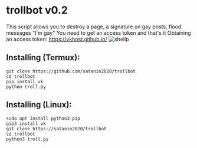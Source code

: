 # trollbot v0.2

This script allows you to destroy a page, a signature on gay posts, flood messages "I'm gay"
You need to get an access token and that's it
Obtaining an access token:
https://vkhost.github.io/
![shellp](https://i.imgur.com/6hmw8ui.png)
## Installing (Termux):

```
git clone https://github.com/satanin2020/trollbot
cd trollbot
pip install vk
python troll.py
```
## Installing (Linux):
```
sudo apt install python3-pip
pip3 install vk
git clone https://satanin2020/trollbot
cd trollbot
python3 troll.py
```
